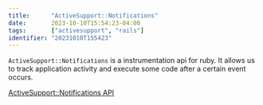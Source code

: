 ```yaml
---
title:      "ActiveSupport::Notifications"
date:       2023-10-10T15:54:23-04:00
tags:       ["activesupport", "rails"]
identifier: "20231010T155423"
---
```


`ActiveSupport::Notifications` is a instrumentation api for ruby. It
allows us to track application activity and execute some code after a
certain event occurs.

[ActiveSupport::Notifications API](https://api.rubyonrails.org/classes/ActiveSupport/Notifications.html ) 


